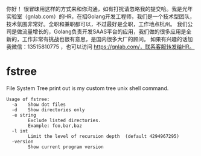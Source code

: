 你好！
很冒昧用这样的方式来和你沟通，如有打扰请忽略我的提交哈。我是光年实验室（gnlab.com）的HR，在招Golang开发工程师，我们是一个技术型团队，技术氛围非常好。全职和兼职都可以，不过最好是全职，工作地点杭州。
我们公司是做流量增长的，Golang负责开发SAAS平台的应用，我们做的很多应用是全新的，工作非常有挑战也很有意思，是国内很多大厂的顾问。
如果有兴趣的话加我微信：13515810775  ，也可以访问 https://gnlab.com/，联系客服转发给HR。
# fstree
File System Tree print out is my custom tree unix shell command.

```
Usage of fstree:
  -a    Show dot files
  -d    Show directories only
  -e string
        Exclude listed directories.
        Example: foo,bar,baz
  -l int
        Limit the level of recursion depth  (default 4294967295)
  -version
        Show current program version
```
